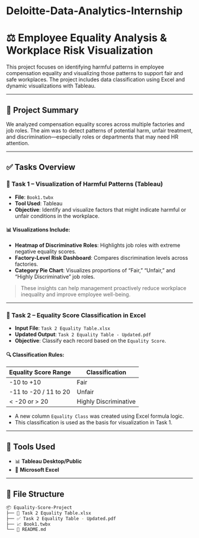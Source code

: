 # Deloitte-Data-Analytics-Internship

# ⚖️ Employee Equality Analysis & Workplace Risk Visualization

This project focuses on identifying harmful patterns in employee compensation equality and visualizing those patterns to support fair and safe workplaces. The project includes data classification using Excel and dynamic visualizations with Tableau.

---

## 🧾 Project Summary

We analyzed compensation equality scores across multiple factories and job roles. The aim was to detect patterns of potential harm, unfair treatment, and discrimination—especially roles or departments that may need HR attention.

---

## ✅ Tasks Overview

### 🛑 Task 1 – Visualization of Harmful Patterns (Tableau)

- **File**: `Book1.twbx`
- **Tool Used**: Tableau
- **Objective**: Identify and visualize factors that might indicate harmful or unfair conditions in the workplace.
  
#### 📊 Visualizations Include:
- **Heatmap of Discriminative Roles**: Highlights job roles with extreme negative equality scores.
- **Factory-Level Risk Dashboard**: Compares discrimination levels across factories.
- **Category Pie Chart**: Visualizes proportions of “Fair,” “Unfair,” and “Highly Discriminative” job roles.

> These insights can help management proactively reduce workplace inequality and improve employee well-being.

---

### 📄 Task 2 – Equality Score Classification in Excel

- **Input File**: `Task 2 Equality Table.xlsx`
- **Updated Output**: `Task 2 Equality Table - Updated.pdf`
- **Objective**: Classify each record based on the `Equality Score`.

#### 🔍 Classification Rules:
| Equality Score Range | Classification         |
|----------------------|------------------------|
| -10 to +10           | Fair                   |
| -11 to -20 / 11 to 20| Unfair                 |
| < -20 or > 20        | Highly Discriminative  |

- A new column `Equality Class` was created using Excel formula logic.
- This classification is used as the basis for visualization in Task 1.

---

## 🧰 Tools Used

- 📊 **Tableau Desktop/Public**
- 📗 **Microsoft Excel**

---

## 📁 File Structure

```bash
📦 Equality-Score-Project
├── 📄 Task 2 Equality Table.xlsx
├── ✅ Task 2 Equality Table - Updated.pdf
├── 📈 Book1.twbx
└── 📘 README.md
